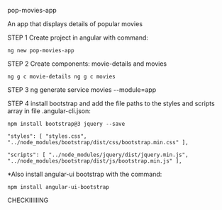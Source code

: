 
pop-movies-app

An app that displays details of popular movies

STEP 1 Create project in angular with command:

    ng new pop-movies-app

STEP 2 Create components: movie-details and movies

    ng g c movie-details ng g c movies

STEP 3 ng generate service movies --module=app

STEP 4 install bootstrap and add the file paths to the styles and scripts array in file .angular-cli.json:

    npm install bootstrap@3 jquery --save

    "styles": [ "styles.css", "../node_modules/bootstrap/dist/css/bootstrap.min.css" ],

    "scripts": [ "../node_modules/jquery/dist/jquery.min.js", "../node_modules/bootstrap/dist/js/bootstrap.min.js" ],

*Also install angular-ui bootstrap with the command:

    npm install angular-ui-bootstrap

CHECKIIIIIING